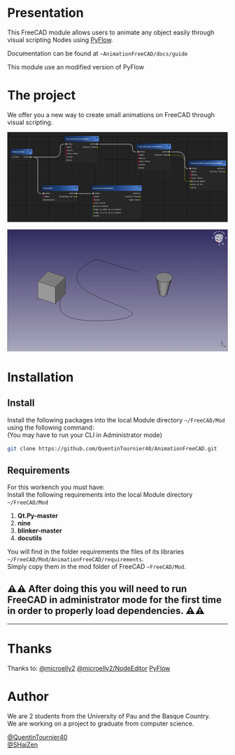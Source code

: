# Presentation

This FreeCAD module allows users to animate any object easily through visual scripting Nodes using [PyFlow](https://github.com/wonderworks-software/PyFlow).

Documentation can be found at `~AnimationFreeCAD/docs/guide`

This module use an modified version of PyFlow

# The project

We offer you a new way to create small animations on FreeCAD through visual scripting.

![Image de PyFlow](./docs/img/exampleNode.png)<br/>

![Video de presentation](./docs/img/videoPresentation.gif)

# Installation

## Install

Install the following packages into the local Module directory `~/FreeCAD/Mod` using the following command:<br/>
(You may have to run your CLI in Administrator mode)
```bash
git clone https://github.com/QuentinTournier40/AnimationFreeCAD.git
```

## Requirements

For this workench you must have:<br/>
Install the following requirements into the local Module directory `~/FreeCAD/Mod`

1. **Qt.Py-master**
2. **nine**
3. **blinker-master**
4. **docutils**

You will find in the folder requirements the files of its libraries `~/FreeCAD/Mod/AnimationFreeCAD/requirements`.<br/>
Simply copy them in the mod folder of FreeCAD `~FreeCAD/Mod`.

## ⚠️⚠️ After doing this you will need to run FreeCAD in **administrator mode** for the first time in order to properly load dependencies. ⚠️⚠️

-----------------------------------------------------------------------------------------------------

# Thanks

Thanks to:
[@microelly2](https://github.com/microelly2)
[@microelly2/NodeEditor](https://github.com/microelly2/NodeEditor)
[PyFlow](https://github.com/wonderworks-software/PyFlow)

# Author

We are 2 students from the University of Pau and the Basque Country.<br/>
We are working on a project to graduate from computer science.

[@QuentinTournier40](https://github.com/QuentinTournier40)<br/>
[@SHaiZen](https://github.com/SHaiZen25)